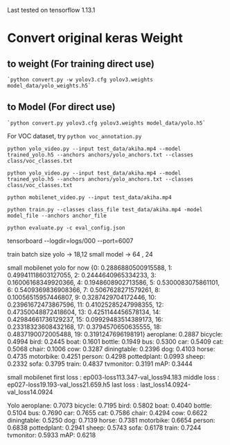 Last tested on tensorflow 1.13.1
# Convert original keras Weight
## to weight (For training direct use)
    `python convert.py -w yolov3.cfg yolov3.weights model_data/yolo_weights.h5`

## to Model (For direct use)
    `python convert.py yolov3.cfg yolov3.weights model_data/yolo.h5`

For VOC dataset, try `python voc_annotation.py`  

`python yolo_video.py --input test_data/akiha.mp4 --model trained_yolo.h5 --anchors anchors/yolo_anchors.txt --classes class/voc_classes.txt` 

`python yolo_video.py --input test_data/akiha.mp4 --model trained_yolo.h5 --anchors anchors/yolo_anchors.txt --classes class/voc_classes.txt` 

`python mobilenet_video.py --input test_data/akiha.mp4`

`python train.py --classes class_file test_data/akiha.mp4 -model model_file --anchors anchor_file`

`python evaluate.py -c eval_config.json`


tensorboard --logdir=logs/000 --port=6007

train batch size
yolo -> 18,12
small model -> 64 , 24

small mobilenet yolo for now
{0: 0.2886880500915588, 1: 0.49941118603127055, 2: 0.2444640965334233, 3: 0.16006168349920366, 4: 0.1948608902713586, 5: 0.5300083075861101, 6: 0.5409369836908366, 7: 0.5067628271579261, 8: 0.10056515957446807, 9: 0.3287429704172446, 10: 0.23961672473867596, 11: 0.41025285247998355, 12: 0.47350048872418604, 13: 0.4251144456578134, 14: 0.42984661736129237, 15: 0.09929483514389173, 16: 0.23318323608432168, 17: 0.3794570650635555, 18: 0.4837190072005488, 19: 0.3191247696198191}
aeroplane: 0.2887
bicycle: 0.4994
bird: 0.2445
boat: 0.1601
bottle: 0.1949
bus: 0.5300
car: 0.5409
cat: 0.5068
chair: 0.1006
cow: 0.3287
diningtable: 0.2396
dog: 0.4103
horse: 0.4735
motorbike: 0.4251
person: 0.4298
pottedplant: 0.0993
sheep: 0.2332
sofa: 0.3795
train: 0.4837
tvmonitor: 0.3191
mAP: 0.3444

small mobilenet 
first loss : ep003-loss113.347-val_loss94.183
middle loss : ep027-loss19.193-val_loss21.659.h5
last loss : last_loss14.0924-val_loss14.0924

Yolo
aeroplane: 0.7073
bicycle: 0.7195
bird: 0.5802
boat: 0.4040
bottle: 0.5104
bus: 0.7690
car: 0.7655
cat: 0.7586
chair: 0.4294
cow: 0.6622
diningtable: 0.5250
dog: 0.7139
horse: 0.7381
motorbike: 0.6654
person: 0.6838
pottedplant: 0.2941
sheep: 0.5743
sofa: 0.6178
train: 0.7244
tvmonitor: 0.5933
mAP: 0.6218